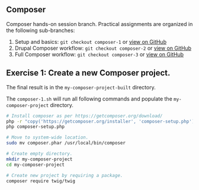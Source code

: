 ## Composer
Composer hands-on session branch. Practical assignments are organized in the following sub-branches:

1. Setup and basics: `git checkout composer-1` or [view on GitHub](https://github.com/nuvoleweb/training/tree/composer-1)
2. Drupal Composer workflow: `git checkout composer-2` or [view on GitHub](https://github.com/nuvoleweb/training/tree/composer-2)
3. Full Composer workflow: `git checkout composer-3` or [view on GitHub](https://github.com/nuvoleweb/training/tree/composer-3)

## Exercise 1: Create a new Composer project.

The final result is in the `my-composer-project-built` directory.

The `composer-1.sh` will run all following commands and populate the `my-composer-project` directory.

```bash
# Install composer as per https://getcomposer.org/download/
php -r "copy('https://getcomposer.org/installer', 'composer-setup.php');"
php composer-setup.php

# Move to system-wide location.
sudo mv composer.phar /usr/local/bin/composer

# Create empty directory.
mkdir my-composer-project
cd my-composer-project

# Create new project by requiring a package.
composer require twig/twig
```


